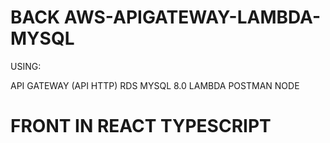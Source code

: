 


# BACK AWS-APIGATEWAY-LAMBDA-MYSQL



USING: 

API GATEWAY (API HTTP)
RDS MYSQL 8.0
LAMBDA
POSTMAN
NODE


# FRONT IN REACT TYPESCRIPT
